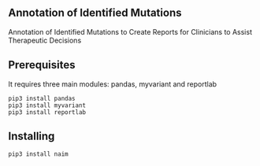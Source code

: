 ## Annotation of Identified Mutations

Annotation of Identified Mutations to Create Reports for Clinicians to Assist Therapeutic Decisions

## Prerequisites

It requires three main modules: pandas, myvariant and reportlab

```
pip3 install pandas
pip3 install myvariant
pip3 install reportlab
```

## Installing

```
pip3 install naim
```
